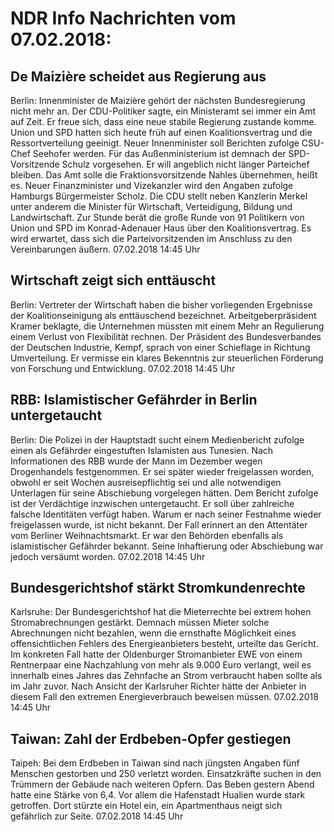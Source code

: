 # NDR Info Nachrichten vom 07.02.2018:


## De Maizière scheidet aus Regierung aus
Berlin: Innenminister de Maizière gehört der nächsten Bundesregierung nicht mehr an. Der CDU-Politiker sagte, ein Ministeramt sei immer ein Amt auf Zeit. Er freue sich, dass eine neue stabile Regierung zustande komme. Union und SPD hatten sich heute früh auf einen Koalitionsvertrag und die Ressortverteilung geeinigt. Neuer Innenminister soll Berichten zufolge CSU-Chef Seehofer werden. Für das Außenministerium ist demnach der SPD-Vorsitzende Schulz vorgesehen. Er will angeblich nicht länger Parteichef bleiben. Das Amt solle die Fraktionsvorsitzende Nahles übernehmen, heißt es. Neuer Finanzminister und Vizekanzler wird den Angaben zufolge Hamburgs Bürgermeister Scholz. Die CDU stellt neben Kanzlerin Merkel unter anderem die Minister für Wirtschaft, Verteidigung, Bildung und Landwirtschaft. Zur Stunde berät die große Runde von 91 Politikern von Union und SPD im Konrad-Adenauer Haus über den Koalitionsvertrag. Es wird erwartet, dass sich die Parteivorsitzenden im Anschluss zu den Vereinbarungen äußern. 07.02.2018 14:45 Uhr 

## Wirtschaft zeigt sich enttäuscht
Berlin:	Vertreter der Wirtschaft haben die bisher vorliegenden Ergebnisse der Koalitionseinigung als enttäuschend bezeichnet. Arbeitgeberpräsident Kramer beklagte, die Unternehmen müssten mit einem Mehr an Regulierung einem Verlust von Flexibilität rechnen. Der Präsident des Bundesverbandes der Deutschen Industrie, Kempf, sprach von einer Schieflage in Richtung Umverteilung. Er vermisse ein klares Bekenntnis zur steuerlichen Förderung von Forschung und Entwicklung. 07.02.2018 14:45 Uhr 

## RBB: Islamistischer Gefährder in Berlin untergetaucht
Berlin: Die Polizei in der Hauptstadt sucht einem Medienbericht zufolge einen als Gefährder eingestuften Islamisten aus Tunesien. Nach Informationen des RBB wurde der Mann im Dezember wegen Drogenhandels festgenommen. Er sei später wieder freigelassen worden, obwohl er seit Wochen ausreisepflichtig sei und alle notwendigen Unterlagen für seine Abschiebung vorgelegen hätten. Dem Bericht zufolge ist der Verdächtige inzwischen untergetaucht. Er soll über zahlreiche falsche Identitäten verfügt haben. Warum er nach seiner Festnahme wieder freigelassen wurde, ist nicht bekannt. Der Fall erinnert an den Attentäter vom Berliner Weihnachtsmarkt. Er war den Behörden ebenfalls als islamistischer Gefährder bekannt. Seine Inhaftierung oder Abschiebung war jedoch versäumt worden. 07.02.2018 14:45 Uhr 

## Bundesgerichtshof stärkt Stromkundenrechte
Karlsruhe: Der Bundesgerichtshof hat die Mieterrechte bei extrem hohen Stromabrechnungen gestärkt. Demnach müssen Mieter solche Abrechnungen nicht bezahlen, wenn die ernsthafte Möglichkeit eines offensichtlichen Fehlers des Energieanbieters besteht, urteilte das Gericht. Im konkreten Fall hatte der Oldenburger Stromanbieter EWE von einem Rentnerpaar eine Nachzahlung von mehr als  9.000 Euro verlangt, weil es innerhalb eines Jahres das Zehnfache an Strom verbraucht haben sollte als im Jahr zuvor. Nach Ansicht der Karlsruher Richter hätte der Anbieter in diesem Fall den extremen Energieverbrauch beweisen müssen. 07.02.2018 14:45 Uhr 

## Taiwan: Zahl der Erdbeben-Opfer gestiegen
Taipeh: Bei dem Erdbeben in Taiwan sind nach jüngsten Angaben fünf Menschen gestorben und 250 verletzt worden. Einsatzkräfte suchen in den Trümmern der Gebäude nach weiteren Opfern. Das Beben gestern Abend hatte eine Stärke von 6,4. Vor allem die Hafenstadt Hualien wurde stark getroffen. Dort stürzte ein Hotel ein, ein Apartmenthaus neigt sich gefährlich zur Seite. 07.02.2018 14:45 Uhr 
